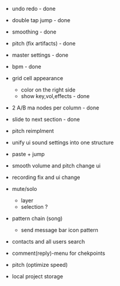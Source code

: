- undo redo - done
- double tap jump - done
- smoothing - done
- pitch (fix artifacts) - done 
- master settings - done
- bpm - done
- grid cell appearance 
    - color on the right side 
    - show key,vol,effects - done
- 2 A/B ma nodes per column - done
- slide to next section - done


- pitch reimplment
- unify ui sound settings into one structure


- paste + jump 
- smooth volume and pitch change ui
- recording fix and ui change
- mute/solo
    - layer
    - selection ?
- pattern chain (song)
    - send message bar icon pattern
- contacts and all users search
- comment(reply)-menu for chekpoints
- pitch (optimize speed)
- local project storage
